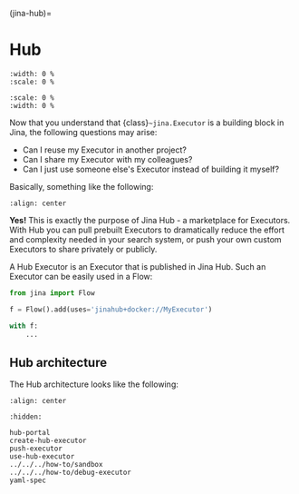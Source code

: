 (jina-hub)=
# Hub

```{figure} https://docs.jina.ai/_images/hub-banner.png
:width: 0 %
:scale: 0 %
```

```{figure} img/hub-banner.png
:scale: 0 %
:width: 0 %
```

Now that you understand that {class}`~jina.Executor` is a building block in Jina, the following questions may arise:

- Can I reuse my Executor in another project?
- Can I share my Executor with my colleagues?
- Can I just use someone else's Executor instead of building it myself?

Basically, something like the following:

```{figure} ../../../../.github/hub-user-journey.svg
:align: center
```

**Yes!** This is exactly the purpose of Jina Hub - a marketplace for Executors. With Hub you can pull prebuilt
Executors to dramatically reduce the effort and complexity needed in your search system, or push your own custom
Executors to share privately or publicly.

A Hub Executor is an Executor that is published in Jina Hub. Such an Executor can be easily used in a Flow:

```python
from jina import Flow

f = Flow().add(uses='jinahub+docker://MyExecutor')

with f:
    ...
``` 

## Hub architecture

The Hub architecture looks like the following:

```{figure} ../../../../.github/hub-system.svg
:align: center
```

```{toctree}
:hidden:

hub-portal
create-hub-executor
push-executor
use-hub-executor
../../../how-to/sandbox
../../../how-to/debug-executor
yaml-spec
```
